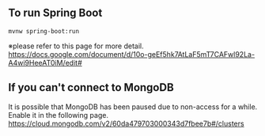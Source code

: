 
## To run Spring Boot
```
mvnw spring-boot:run
```
※please refer to this page for more detail.<br>
https://docs.google.com/document/d/10o-geEf5hk7AtLaF5mT7CAFwl92La-A4wi9HeeAT0iM/edit#

## If you can't connect to MongoDB
It is possible that MongoDB has been paused due to non-access for a while.<br>
Enable it in the following page.
https://cloud.mongodb.com/v2/60da479703000343d7fbee7b#/clusters

